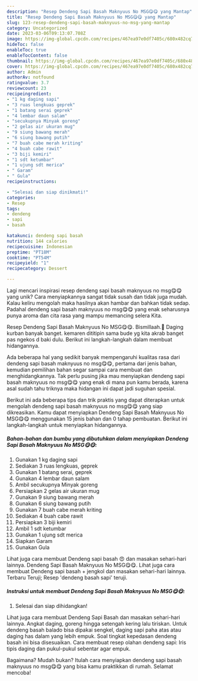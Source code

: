 ```yaml
---
description: "Resep Dendeng Sapi Basah Maknyuus No MSG😋😋 yang Mantap"
title: "Resep Dendeng Sapi Basah Maknyuus No MSG😋😋 yang Mantap"
slug: 123-resep-dendeng-sapi-basah-maknyuus-no-msg-yang-mantap
category: Uncategorized
date: 2023-03-06T09:13:07.708Z
image: https://img-global.cpcdn.com/recipes/467ea97e0df7405c/680x482cq70/dendeng-sapi-basah-maknyuus-no-msg-foto-resep-utama.jpg
hideToc: false
enableToc: true
enableTocContent: false
thumbnail: https://img-global.cpcdn.com/recipes/467ea97e0df7405c/680x482cq70/dendeng-sapi-basah-maknyuus-no-msg-foto-resep-utama.jpg
cover: https://img-global.cpcdn.com/recipes/467ea97e0df7405c/680x482cq70/dendeng-sapi-basah-maknyuus-no-msg-foto-resep-utama.jpg
author: Admin
authorAv: notfound
ratingvalue: 3.7
reviewcount: 23
recipeingredient:
- "1 kg daging sapi"
- "3 ruas lengkuas geprek"
- "1 batang serai geprek"
- "4 lembar daun salam"
- "secukupnya Minyak goreng"
- "2 gelas air ukuran mug"
- "9 siung bawang merah"
- "6 siung bawang putih"
- "7 buah cabe merah kriting"
- "4 buah cabe rawit"
- "3 biji kemiri"
- "1 sdt ketumbar"
- "1 ujung sdt merica"
- " Garam"
- " Gula"
recipeinstructions:

- "Selesai dan siap dinikmati!"
categories:
- Resep
tags:
- dendeng
- sapi
- basah

katakunci: dendeng sapi basah 
nutrition: 144 calories
recipecuisine: Indonesian
preptime: "PT18M"
cooktime: "PT54M"
recipeyield: "1"
recipecategory: Dessert

---
```





Lagi mencari inspirasi resep dendeng sapi basah maknyuus no msg😋😋 yang unik? Cara menyiapkannya sangat tidak susah dan tidak juga mudah. Kalau keliru mengolah maka hasilnya akan hambar dan bahkan tidak sedap. Padahal dendeng sapi basah maknyuus no msg😋😋 yang enak seharusnya punya aroma dan cita rasa yang mampu memancing selera Kita.





Resep Dendeng Sapi Basah Maknyuus No MSG😋😋. Bismillaah.🤗 Daging kurban banyak banget. kemaren dititipin sama bude yg kita akrab banget pas ngekos d baki dulu. Berikut ini langkah-langkah dalam membuat hidangannya.

Ada beberapa hal yang sedikit banyak mempengaruhi kualitas rasa dari dendeng sapi basah maknyuus no msg😋😋, pertama dari jenis bahan, kemudian pemilihan bahan segar sampai cara membuat dan menghidangkannya. Tak perlu pusing jika mau menyiapkan dendeng sapi basah maknyuus no msg😋😋 yang enak di mana pun kamu berada, karena asal sudah tahu triknya maka hidangan ini dapat jadi suguhan spesial.






Berikut ini ada beberapa tips dan trik praktis yang dapat diterapkan untuk mengolah dendeng sapi basah maknyuus no msg😋😋 yang siap dikreasikan. Kamu dapat menyiapkan Dendeng Sapi Basah Maknyuus No MSG😋😋 menggunakan 15 jenis bahan dan 0 tahap pembuatan. Berikut ini langkah-langkah untuk menyiapkan hidangannya.

<!--inarticleads1-->

##### Bahan-bahan dan bumbu yang dibutuhkan dalam menyiapkan Dendeng Sapi Basah Maknyuus No MSG😋😋:

1. Gunakan 1 kg daging sapi
1. Sediakan 3 ruas lengkuas, geprek
1. Gunakan 1 batang serai, geprek
1. Gunakan 4 lembar daun salam
1. Ambil secukupnya Minyak goreng
1. Persiapkan 2 gelas air ukuran mug
1. Gunakan 9 siung bawang merah
1. Gunakan 6 siung bawang putih
1. Gunakan 7 buah cabe merah kriting
1. Sediakan 4 buah cabe rawit
1. Persiapkan 3 biji kemiri
1. Ambil 1 sdt ketumbar
1. Gunakan 1 ujung sdt merica
1. Siapkan  Garam
1. Gunakan  Gula


Lihat juga cara membuat Dendeng sapi basah 😍 dan masakan sehari-hari lainnya. Dendeng Sapi Basah Maknyuus No MSG😋😋. Lihat juga cara membuat Dendeng sapi basah + jengkol dan masakan sehari-hari lainnya. Terbaru Teruji; Resep &#39;dendeng basah sapi&#39; teruji. 

<!--inarticleads2-->

##### Instruksi untuk membuat Dendeng Sapi Basah Maknyuus No MSG😋😋:


1. Selesai dan siap dihidangkan!

Lihat juga cara membuat Dendeng Sapi Basah dan masakan sehari-hari lainnya. Angkat daging, goreng hingga setengah kering lalu tiriskan. Untuk dendeng basah balado bisa dipakai sengkel, daging sapi paha atas atau daging has dalam yang lebih empuk. Soal tingkat kepedasan dendeng basah ini bisa disesuaikan. Cara membuat resep olahan dendeng sapi: Iris tipis daging dan pukul-pukul sebentar agar empuk. 

Bagaimana? Mudah bukan? Itulah cara menyiapkan dendeng sapi basah maknyuus no msg😋😋 yang bisa kamu praktikkan di rumah. Selamat mencoba!
